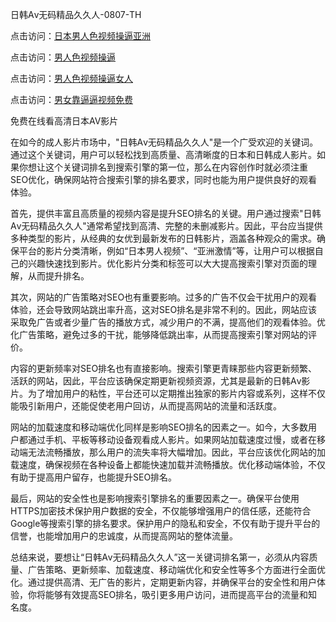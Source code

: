 日韩Aⅴ无码精品久久人-0807-TH

点击访问：<a href="https://heiliaoxwd5i8.pages.dev">日本男人色视频操逼亚洲</a>

点击访问：<a href="https://heiliaoll4qsx.pages.dev">男人色视频操逼</a>

点击访问：<a href="https://heiliaowt0d7p.pages.dev">男人色视频操逼女人</a>

点击访问：<a href="https://heiliaoe8ajia.pages.dev">男女靠逼逼视频免费</a>

免费在线看高清日本AV影片

在如今的成人影片市场中，"日韩Aⅴ无码精品久久人"是一个广受欢迎的关键词。通过这个关键词，用户可以轻松找到高质量、高清晰度的日本和日韩成人影片。如果你想让这个关键词排名到搜索引擎的第一位，那么在内容创作时就必须注重SEO优化，确保网站符合搜索引擎的排名要求，同时也能为用户提供良好的观看体验。

首先，提供丰富且高质量的视频内容是提升SEO排名的关键。用户通过搜索"日韩Aⅴ无码精品久久人"通常希望找到高清、完整的未删减影片。因此，平台应当提供多种类型的影片，从经典的女优到最新发布的日韩影片，涵盖各种观众的需求。确保平台的影片分类清晰，例如“日本男人视频”、“亚洲激情”等，让用户可以根据自己的兴趣快速找到影片。优化影片分类和标签可以大大提高搜索引擎对页面的理解，从而提升排名。

其次，网站的广告策略对SEO也有重要影响。过多的广告不仅会干扰用户的观看体验，还会导致网站跳出率升高，这对SEO排名是非常不利的。因此，网站应该采取免广告或者少量广告的播放方式，减少用户的不满，提高他们的观看体验。优化广告策略，避免过多的干扰，能够降低跳出率，从而提高搜索引擎对网站的评价。

内容的更新频率对SEO排名也有直接影响。搜索引擎更青睐那些内容更新频繁、活跃的网站，因此，平台应该确保定期更新视频资源，尤其是最新的日韩Aⅴ影片。为了增加用户的粘性，平台还可以定期推出独家的影片内容或系列，这样不仅能吸引新用户，还能促使老用户回访，从而提高网站的流量和活跃度。

网站的加载速度和移动端优化同样是影响SEO排名的因素之一。如今，大多数用户都通过手机、平板等移动设备观看成人影片。如果网站加载速度过慢，或者在移动端无法流畅播放，那么用户的流失率将大幅增加。因此，平台应该优化网站的加载速度，确保视频在各种设备上都能快速加载并流畅播放。优化移动端体验，不仅有助于提高用户留存，也能提升SEO排名。

最后，网站的安全性也是影响搜索引擎排名的重要因素之一。确保平台使用HTTPS加密技术保护用户数据的安全，不仅能够增强用户的信任感，还能符合Google等搜索引擎的排名要求。保护用户的隐私和安全，不仅有助于提升平台的信誉，也能增加用户的忠诚度，从而提高网站的整体流量。

总结来说，要想让“日韩Aⅴ无码精品久久人”这一关键词排名第一，必须从内容质量、广告策略、更新频率、加载速度、移动端优化和安全性等多个方面进行全面优化。通过提供高清、无广告的影片，定期更新内容，并确保平台的安全性和用户体验，你将能够有效提高SEO排名，吸引更多用户访问，进而提高平台的流量和知名度。

<span style="display:none;">[Canonical link]( https://github.com/lh46166/46164 ）</span>
